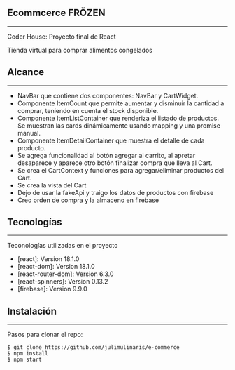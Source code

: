 ## Ecommcerce FRÖZEN
***
Coder House: Proyecto final de React


Tienda virtual para comprar alimentos congelados

## Alcance
***
* NavBar que contiene dos componentes:  NavBar y CartWidget.
* Componente ItemCount que permite aumentar y disminuir la cantidad a comprar, teniendo en cuenta el stock disponible.
* Componente ItemListContainer que renderiza el listado de productos. Se muestran las cards dinámicamente usando mapping y una promise manual.
* Componente ItemDetailContainer que muestra el detalle de cada producto.
* Se agrega funcionalidad al botón agregar al carrito, al apretar desaparece y aparece otro botón finalizar compra que lleva al Cart.
* Se crea el CartContext y funciones para agregar/eliminar productos del Cart.
* Se crea la vista del Cart
* Dejo de usar la fakeApi y traigo los datos de productos con firebase
* Creo orden de compra y la almaceno en firebase


## Tecnologías
***
Teconologías utilizadas en el proyecto
* [react]: Version 18.1.0
* [react-dom]: Version 18.1.0
* [react-router-dom]: Version 6.3.0
* [react-spinners]: Version 0.13.2
* [firebase]: Version 9.9.0

## Instalación
***
Pasos para clonar el repo:
```
$ git clone https://github.com/julimulinaris/e-commerce
$ npm install
$ npm start
```


